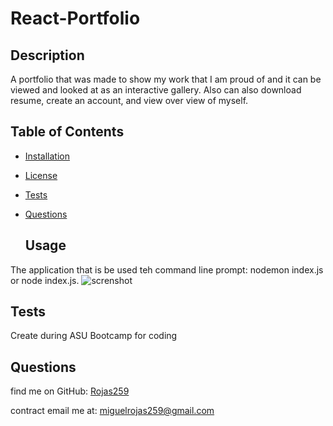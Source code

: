 # React-Portfolio
 ## Description
A portfolio that was made to show my work that I am proud of and it can be viewed and looked at as an interactive gallery. Also can also download resume, create an account, and view over view of myself. 
  ## Table of Contents
  - [Installation](#installation)
  - [License](#license)
  - [Tests](#tests)
  - [Questions](#questions)

    ## Usage
  The application that is be used teh command line prompt: nodemon index.js or node index.js.
  ![screnshot]()
  
  ## Tests
  Create during ASU Bootcamp for coding 
  
  ## Questions
  find me on GitHub: [Rojas259](https://github.com/Rojas259)

  contract email me at: [miguelrojas259@gmail.com](mailto:miguelrojas259@gmail.com)

